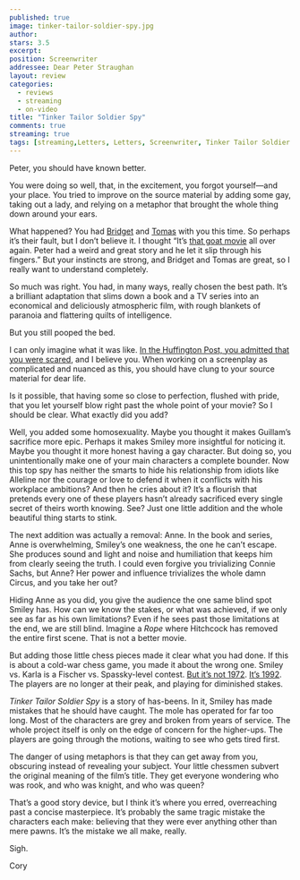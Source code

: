 ```yaml
---
published: true
image: tinker-tailor-soldier-spy.jpg
author: 
stars: 3.5
excerpt: 
position: Screenwriter
addressee: Dear Peter Straughan
layout: review
categories:
  - reviews
  - streaming
  - on-video
title: "Tinker Tailor Soldier Spy"
comments: true
streaming: true
tags: [streaming,Letters, Letters, Screenwriter, Tinker Tailor Soldier Spy]
---
```

<p>Peter, you should have known better.</p>
<p>You were doing so well, that, in the excitement, you forgot yourself&shy;&mdash;and your place. You tried to improve on the source material by adding some gay, taking out a lady, and relying on a metaphor that brought the whole thing down around your ears.</p>
<p>What happened? You had <a href="http://www.imdb.com/name/nm2091799/">Bridget</a> and <a href="http://www.imdb.com/name/nm0019247/">Tomas</a> with you this time. So perhaps it&rsquo;s their fault, but I don&rsquo;t believe it. I thought &ldquo;It&rsquo;s <a href="http://www.rottentomatoes.com/m/men_who_stare_at_goats/">that goat movie</a> all over again. Peter had a weird and great story and he let it slip through his fingers.&rdquo; But your instincts are strong, and Bridget and Tomas are great, so I really want to understand completely.</p>
<p>So much was right. You had, in many ways, really chosen the best path. It&rsquo;s a brilliant adaptation that slims down a book and a TV series into an economical and deliciously atmospheric film, with rough blankets of paranoia and flattering quilts of intelligence.</p>
<p>But you still pooped the bed.</p>
<p>I can only imagine what it was like. <a href="http://www.huffingtonpost.com/peter-straughan/tinker-tailor-solider-spy-adaptation_b_1149007.html">In the Huffington Post, you admitted that you were scared</a>, and I believe you. When working on a screenplay as complicated and nuanced as this, you should have clung to your source material for dear life.</p>
<p>Is it possible, that having some so close to perfection, flushed with pride, that you let yourself blow right past the whole point of your movie? So I should be clear. What exactly did you add?</p>
<p>Well, you added some homosexuality. Maybe you thought it makes Guillam&rsquo;s sacrifice more epic. Perhaps it makes Smiley more insightful for noticing it. Maybe you thought it more honest having a gay character. But doing so, you unintentionally make one of your main characters a complete bounder. Now this top spy has neither the smarts to hide his relationship from idiots like Alleline nor the courage or love to defend it when it conflicts with his workplace ambitions? And then he cries about it? It&rsquo;s a flourish that pretends every one of these players hasn&rsquo;t already sacrificed every single secret of theirs worth knowing. See? Just one little addition and the whole beautiful thing starts to stink.</p>
<p>The next addition was actually a removal: Anne. In the book and series, Anne is overwhelming, Smiley&rsquo;s one weakness, the one he can&rsquo;t escape. She produces sound and light and noise and humiliation that keeps him from clearly seeing the truth. I could even forgive you trivializing Connie Sachs, but Anne? Her power and influence trivializes the whole damn Circus, and you take her out?</p>
<p>Hiding Anne as you did, you give the audience the one same blind spot Smiley has. How can we know the stakes, or what was achieved, if we only see as far as his own limitations? Even if he sees past those limitations at the end, we are still blind. Imagine a <em>Rope</em> where Hitchcock has removed the entire first scene. That is not a better movie.</p>
<p>But adding those little chess pieces made it clear what you had done. If this is about a cold-war chess game, you made it about the wrong one. Smiley vs. Karla is a Fischer vs. Spassky-level contest. <a href="http://en.wikipedia.org/wiki/World_Chess_Championship_1972">But it&rsquo;s not 1972</a>. <a href="http://en.wikipedia.org/wiki/Bobby_Fischer#1992_Spassky_rematch">It&rsquo;s 1992</a>. The players are no longer at their peak, and playing for diminished stakes.</p>
<p><em>Tinker Tailor Soldier Spy</em> is a story of has-beens. In it, Smiley has made mistakes that he should have caught. The mole has operated for far too long. Most of the characters are grey and broken from years of service. The whole project itself is only on the edge of concern for the higher-ups. The players are going through the motions, waiting to see who gets tired first.</p>
<p>The danger of using metaphors is that they can get away from you, obscuring instead of revealing your subject. Your little chessmen subvert the original meaning of the film&rsquo;s title. They get everyone wondering who was rook, and who was knight, and who was queen?</p>
<p>That&rsquo;s a good story device, but I think it&rsquo;s where you erred, overreaching past a concise masterpiece. It&rsquo;s probably the same tragic mistake the characters each make: believing that they were ever anything other than mere pawns. It&rsquo;s the mistake we all make, really.</p>
<p>Sigh.</p>
<p>Cory</p>